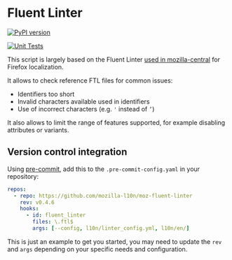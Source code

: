 # Fluent Linter

[![PyPI version](https://badge.fury.io/py/moz-fluent-linter.svg)](https://badge.fury.io/py/moz-fluent-linter)

[![Unit Tests](https://github.com/mozilla-l10n/moz-fluent-linter/actions/workflows/tests.yml/badge.svg)](https://github.com/mozilla-l10n/moz-fluent-linter/actions/workflows/tests.yml)

This script is largely based on the Fluent Linter [used in mozilla-central](https://firefox-source-docs.mozilla.org/code-quality/lint/linters/fluent-lint.html) for Firefox localization.

It allows to check reference FTL files for common issues:
* Identifiers too short
* Invalid characters available used in identifiers
* Use of incorrect characters (e.g. `'` instead of `’`)

It also allows to limit the range of features supported, for example disabling attributes or variants.

## Version control integration

Using [pre-commit](https://pre-commit.com/), add this to the `.pre-commit-config.yaml` in your repository:

```yaml
repos:
  - repo: https://github.com/mozilla-l10n/moz-fluent-linter
    rev: v0.4.6
    hooks:
      - id: fluent_linter
        files: \.ftl$
        args: [--config, l10n/linter_config.yml, l10n/en/]
```

This is just an example to get you started, you may need to update the `rev` and `args` depending on your specific needs and configuration.
